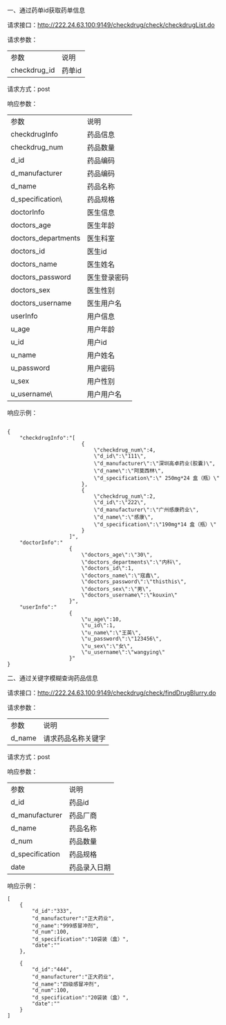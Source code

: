 一、通过药单id获取药单信息

请求接口：http://222.24.63.100:9149/checkdrug/check/checkdrugList.do

请求参数：

<table>
    <tr>
        <td>参数</td>
          <td>说明</td>
    </tr>
     <tr>
        <td>checkdrug_id</td>
          <td>药单id</td>
    </tr>
</table>
请求方式：post

响应参数：

<table>
    <tr>
        <td>参数</td>
          <td>说明</td>
    </tr>
     <tr>
        <td>checkdrugInfo</td>
         <td>药品信息</td>
    </tr>
    <tr>
        <td>checkdrug_num</td>
         <td>药品数量</td>
    </tr>
      <tr>
        <td>d_id</td>
         <td>药品编码</td>
    </tr>
       <tr>
        <td>d_manufacturer</td>
         <td>药品编码</td>
    </tr>
     <tr>
        <td>d_name</td>
         <td>药品名称</td>
    </tr>
      <tr>
        <td>d_specification\</td>
         <td>药品规格</td>
    </tr>
       <tr>
        <td>doctorInfo</td>
         <td>医生信息</td>
    </tr>
       <tr>
        <td>doctors_age</td>
         <td>医生年龄</td>
    </tr>
       <tr>
        <td>doctors_departments</td>
         <td>医生科室</td>
    </tr>
      <tr>
        <td>doctors_id</td>
         <td>医生id</td>
    </tr>
      <tr>
        <td>doctors_name</td>
         <td>医生姓名</td>
    </tr>
     <tr>
        <td>doctors_password</td>
         <td>医生登录密码</td>
    </tr>
     <tr>
        <td>doctors_sex</td>
         <td>医生性别</td>
    </tr>
    <tr>
        <td>doctors_username</td>
         <td>医生用户名</td>
    </tr>
     <tr>
        <td>userInfo</td>
         <td>用户信息</td>
    </tr>
    <tr>
        <td>u_age</td>
         <td>用户年龄</td>
    </tr> 
      <tr>
        <td>u_id</td>
         <td>用户id</td>
    </tr>  
    <tr>
        <td>u_name</td>
         <td>用户姓名</td>
    </tr>  
    <tr>
        <td>u_password</td>
         <td>用户密码</td>
    </tr> 
    <tr>
        <td>u_sex</td>
         <td>用户性别</td>
    </tr> 
    <tr>
        <td>u_username\</td>
         <td>用户用户名</td>
    </tr> 

</table>
响应示例：
     
```

{ 
	"checkdrugInfo":"[													
						{ 														
							\"checkdrug_num\":4, 						
							\"d_id\":\"111\", 								
							\"d_manufacturer\":\"深圳高卓药业(胶囊)\", 		
							\"d_name\":\"阿莫西林\", 						
							\"d_specification\":\" 250mg*24 盒（瓶）\"		
						},
						{ 
							\"checkdrug_num\":2,					
							\"d_id\":\"222\",
							\"d_manufacturer\":\"广州感康药业\",
							\"d_name\":\"感康\",
							\"d_specification\":\"190mg*14 盒（瓶）\"
						}
					]",
	"doctorInfo":"															
					{
						\"doctors_age\":\"30\",								
						\"doctors_departments\":\"内科\",					
						\"doctors_id\":1,									
						\"doctors_name\":\"寇鑫\",							
						\"doctors_password\":\"thisthis\",					
						\"doctors_sex\":\"男\",								
						\"doctors_username\":\"kouxin\"						
					}",
	"userInfo":"															
					{
						\"u_age\":10,										
						\"u_id\":1,											
						\"u_name\":\"王英\",								
						\"u_password\":\"123456\",							
						\"u_sex\":\"女\",									
						\"u_username\":\"wangying\"							
					}"
}
```
二、通过关键字模糊查询药品信息

请求接口：http://222.24.63.100:9149/checkdrug/check/findDrugBlurry.do

请求参数：

<table>
    <tr>
        <td>参数</td>
          <td>说明</td>
    </tr>
     <tr>
        <td>d_name</td>
          <td>请求药品名称关键字</td>
    </tr>
</table>
请求方式：post

响应参数：

<table>
    <tr>
        <td>参数</td>
          <td>说明</td>
    </tr>
     <tr>
        <td>d_id</td>
          <td>药品id</td>
    </tr>
    <tr>
        <td>d_manufacturer</td>
          <td>药品厂商</td>
    </tr>
    <tr>
        <td>d_name</td>
          <td>药品名称</td>
    </tr>
    <tr>
        <td>d_num</td>
          <td>药品数量</td>
    </tr>
    <tr>
        <td>d_specification</td>
          <td>药品规格</td>
    </tr>
    <tr>
        <td>date</td>
          <td>药品录入日期</td>
    </tr>
</table>

响应示例：

```
[ 
	{
		"d_id":"333",																	
		"d_manufacturer":"正大药业",										
		"d_name":"999感冒冲剂",												
		"d_num":100,
		"d_specification":"10袋装（盒）",					
		"date":""															
	},

	{
		"d_id":"444",
		"d_manufacturer":"正大药业",
		"d_name":"四级感冒冲剂",
		"d_num":100,
		"d_specification":"20袋装（盒）",
		"date":""
	}
]
```